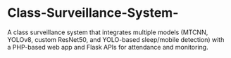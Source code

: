 # Class-Surveillance-System-
A class surveillance system that integrates multiple models (MTCNN, YOLOv8, custom ResNet50, and YOLO-based sleep/mobile detection) with a PHP-based web app and Flask APIs for attendance and monitoring.
